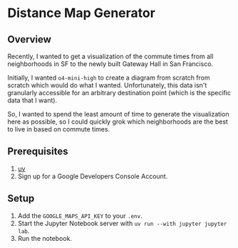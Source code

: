 # Distance Map Generator

## Overview

Recently, I wanted to get a visualization of the commute times from all neighborhoods in SF to the newly built Gateway Hall in San Francisco.

Initially, I wanted `o4-mini-high` to create a diagram from scratch from scratch which would do what I wanted. Unfortunately, this data isn't granularly accessible for an arbitrary destination point (which is the specific data that I want).

So, I wanted to spend the least amount of time to generate the visualization here as possible, so I could quickly grok which neighborhoods are the best to live in based on commute times.

## Prerequisites

1. [uv](https://docs.astral.sh/uv/)
2. Sign up for a Google Developers Console Account.

## Setup

1. Add the `GOOGLE_MAPS_API_KEY` to your `.env`.
2. Start the Jupyter Notebook server with `uv run --with jupyter jupyter lab`.
3. Run the notebook.